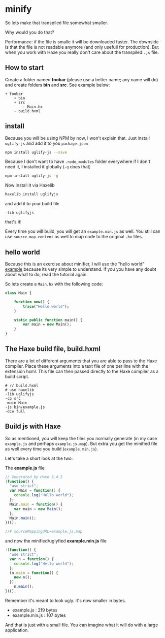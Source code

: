 # minify

So lets make that transpiled file somewhat smaller.

Why would you do that?

Performance: if the file is smalle it will be downloaded faster. The downside is that the file is not readable anymore (and only usefull for production). But when you work with Haxe you really don't care about the transpiled `.js` file.

## How to start

Create a folder named **foobar** (please use a better name; any name will do) and create folders **bin** and **src**.
See example below:

```
+ foobar
	+ bin
	+ src
		- Main.hx
	- build.hxml
```

## install

Because you will be using NPM by now, I won't explain that.
Just install `uglify-js` and add it to you `package.json`

```bash
npm install uglify-js --save
```

Because I don't want to have `.node_modules` folder everywhere if I don't need it, I installed it globally (`-g` does that)

```bash
npm install uglify-js -g
```

Now install it via Haxelib

```bash
haxelib install uglifyjs
```

and add it to your build file

```
-lib uglifyjs
```

that's it!

Every time you will build, you will get an `example.min.js` as well. You still can use `source-map-content` as well to map code to the original `.hx` files.

## hello world

Because this is an exercise about minifier, I will use the "hello world" [example](../00helloworld) because its very simple to understand. If you you have any doubt about what to do, read the tutorial again.

So lets create a `Main.hx` with the following code:

```haxe
class Main {

	function new() {
		trace("Hello world");
	}

	static public function main() {
		var main = new Main();
	}
}
```

## The Haxe build file, build.hxml

There are a lot of different arguments that you are able to pass to the Haxe compiler.
Place these arguments into a text file of one per line with the extension hxml. This file can then passed directly to the Haxe compiler as a build script.

```
# // build.hxml
# use haxelib
-lib uglifyjs
-cp src
-main Main
-js bin/example.js
-dce full
```

## Build js with Haxe

So as mentioned, you will keep the files you normally generate (in my case `example.js` and perhaps `example.js.map`). But extra you get the minified file as well every time you build (`example.min.js`).

Let's take a short look at the two:

The **example.js** file

```js
// Generated by Haxe 3.4.5
(function() {
  "use strict";
  var Main = function() {
    console.log("Hello world");
  };
  Main.main = function() {
    var main = new Main();
  };
  Main.main();
})();

//# sourceMappingURL=example.js.map
```

and now the minified/uglyfied **example.min.js** file

```js
!(function() {
  "use strict";
  var n = function() {
    console.log("Hello world");
  };
  (n.main = function() {
    new n();
  }),
    n.main();
})();
```

Remember it's meant to look ugly. It's now smaller in bytes.

- example.js : 219 bytes
- example.min.js : 107 bytes

And that is just with a small file. You can imagine what it will do with a large application.
